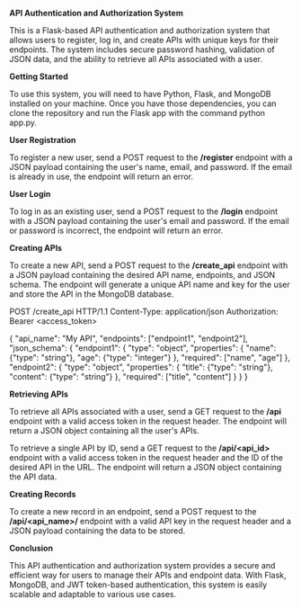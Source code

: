 **API Authentication and Authorization System**

This is a Flask-based API authentication and authorization system that allows users to register, log in, and create APIs with unique keys for their endpoints. The system includes secure password hashing, validation of JSON data, and the ability to retrieve all APIs associated with a user.

**Getting Started**

To use this system, you will need to have Python, Flask, and MongoDB installed on your machine. Once you have those dependencies, you can clone the repository and run the Flask app with the command python app.py.

**User Registration**

To register a new user, send a POST request to the **/register** endpoint with a JSON payload containing the user's name, email, and password. If the email is already in use, the endpoint will return an error.

**User Login**

To log in as an existing user, send a POST request to the **/login** endpoint with a JSON payload containing the user's email and password. If the email or password is incorrect, the endpoint will return an error.

**Creating APIs**

To create a new API, send a POST request to the **/create_api** endpoint with a JSON payload containing the desired API name, endpoints, and JSON schema. The endpoint will generate a unique API name and key for the user and store the API in the MongoDB database.

POST /create_api HTTP/1.1
Content-Type: application/json
Authorization: Bearer <access_token>

{
  "api_name": "My API",
  "endpoints": ["endpoint1", "endpoint2"],
  "json_schema": {
    "endpoint1": {
      "type": "object",
      "properties": {
        "name": {"type": "string"},
        "age": {"type": "integer"}
      },
      "required": ["name", "age"]
    },
    "endpoint2": {
      "type": "object",
      "properties": {
        "title": {"type": "string"},
        "content": {"type": "string"}
      },
      "required": ["title", "content"]
    }
  }
}


**Retrieving APIs**

To retrieve all APIs associated with a user, send a GET request to the **/api** endpoint with a valid access token in the request header. The endpoint will return a JSON object containing all the user's APIs.

To retrieve a single API by ID, send a GET request to the **/api/<api_id>** endpoint with a valid access token in the request header and the ID of the desired API in the URL. The endpoint will return a JSON object containing the API data.

**Creating Records**

To create a new record in an endpoint, send a POST request to the **/api/<api_name>/<endpoint>** endpoint with a valid API key in the request header and a JSON payload containing the data to be stored.

**Conclusion**

This API authentication and authorization system provides a secure and efficient way for users to manage their APIs and endpoint data. With Flask, MongoDB, and JWT token-based authentication, this system is easily scalable and adaptable to various use cases.
